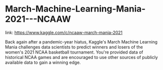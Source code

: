 # March-Machine-Learning-Mania-2021---NCAAW
link: https://www.kaggle.com/c/ncaaw-march-mania-2021

Back again after a pandemic-year hiatus, Kaggle's March Machine Learning Mania challenges data scientists to predict winners and losers of the women's 2021 NCAA basketball tournament. You're provided data of historical NCAA games and are encouraged to use other sources of publicly available data to gain a winning edge.

## 

